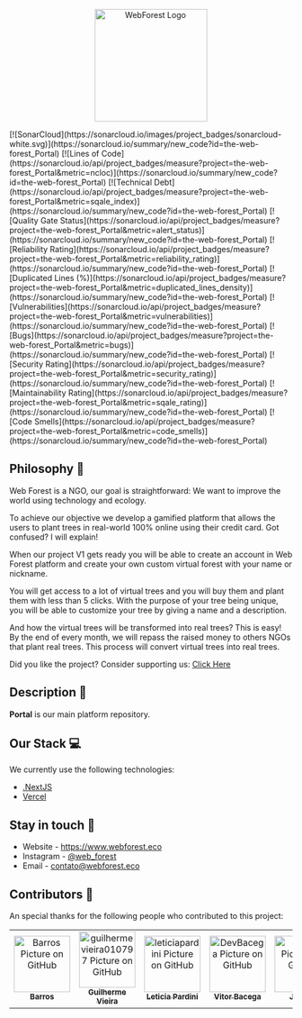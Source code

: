 <p  align="center">
<a  href="https://www.webforest.eco/" target="blank"><img  src="https://www.webforest.eco/images/logo.svg"  width="200"  alt="WebForest Logo"/></a>
</p>
[![SonarCloud](https://sonarcloud.io/images/project_badges/sonarcloud-white.svg)](https://sonarcloud.io/summary/new_code?id=the-web-forest_Portal)
[![Lines of Code](https://sonarcloud.io/api/project_badges/measure?project=the-web-forest_Portal&metric=ncloc)](https://sonarcloud.io/summary/new_code?id=the-web-forest_Portal)
[![Technical Debt](https://sonarcloud.io/api/project_badges/measure?project=the-web-forest_Portal&metric=sqale_index)](https://sonarcloud.io/summary/new_code?id=the-web-forest_Portal)
[![Quality Gate Status](https://sonarcloud.io/api/project_badges/measure?project=the-web-forest_Portal&metric=alert_status)](https://sonarcloud.io/summary/new_code?id=the-web-forest_Portal)
[![Reliability Rating](https://sonarcloud.io/api/project_badges/measure?project=the-web-forest_Portal&metric=reliability_rating)](https://sonarcloud.io/summary/new_code?id=the-web-forest_Portal)
[![Duplicated Lines (%)](https://sonarcloud.io/api/project_badges/measure?project=the-web-forest_Portal&metric=duplicated_lines_density)](https://sonarcloud.io/summary/new_code?id=the-web-forest_Portal)
[![Vulnerabilities](https://sonarcloud.io/api/project_badges/measure?project=the-web-forest_Portal&metric=vulnerabilities)](https://sonarcloud.io/summary/new_code?id=the-web-forest_Portal)
[![Bugs](https://sonarcloud.io/api/project_badges/measure?project=the-web-forest_Portal&metric=bugs)](https://sonarcloud.io/summary/new_code?id=the-web-forest_Portal)
[![Security Rating](https://sonarcloud.io/api/project_badges/measure?project=the-web-forest_Portal&metric=security_rating)](https://sonarcloud.io/summary/new_code?id=the-web-forest_Portal)
[![Maintainability Rating](https://sonarcloud.io/api/project_badges/measure?project=the-web-forest_Portal&metric=sqale_rating)](https://sonarcloud.io/summary/new_code?id=the-web-forest_Portal)
[![Code Smells](https://sonarcloud.io/api/project_badges/measure?project=the-web-forest_Portal&metric=code_smells)](https://sonarcloud.io/summary/new_code?id=the-web-forest_Portal)

## Philosophy 🌳

Web Forest is a NGO, our goal is straightforward: We want to improve the world using technology and ecology.

To achieve our objective we develop a gamified platform that allows the users to plant trees in real-world 100% online using their credit card. Got confused? I will explain!

When our project V1 gets ready you will be able to create an account in Web Forest platform and create your own custom virtual forest with your name or nickname.

You will get access to a lot of virtual trees and you will buy them and plant them with less than 5 clicks. With the purpose of your tree being unique, you will be able to customize your tree by giving a name and a description.

And how the virtual trees will be transformed into real trees? This is easy! By the end of every month, we will repass the raised money to others NGOs that plant real trees. This process will convert virtual trees into real trees.

Did you like the project? Consider supporting us: [Click Here](http://apoie.webforest.eco)

  

## Description 🌲

**Portal** is our main platform repository.

## Our Stack 💻

  

We currently use the following technologies:

- [.NextJS](https://nextjs.org/)
- [Vercel](https://vercel.com/)
  
## Stay in touch 📧

- Website - https://www.webforest.eco
- Instagram - [@web_forest](https://www.instagram.com/web_forest/)
- Email - [contato@webforest.eco](mailto:contato@webforest.eco)

## Contributors 🤝

An special thanks for the following people who contributed to this project:
<table>
  <tr>
    <td align="center">
      <a href="https://github.com/Barros42">
        <img src="https://avatars.githubusercontent.com/u/34094891?v=4" width="100px;" alt="Barros Picture on GitHub"/><br>
        <sub>
          <b>Barros</b>
        </sub>
      </a>
    </td>
    <td align="center">
      <a href="https://github.com/guilhermevieira010797">
        <img src="https://avatars.githubusercontent.com/u/69274738?v=4" width="100px;" alt="guilhermevieira010797 Picture on GitHub"/><br>
        <sub>
          <b>Guilherme Vieira</b>
        </sub>
      </a>
    </td>
     <td align="center">
      <a href="https://github.com/leticiapardini">
        <img src="https://avatars.githubusercontent.com/u/97961576?v=4" width="100px;" alt="leticiapardini Picture on GitHub"/><br>
        <sub>
          <b>Leticia Pardini</b>
        </sub>
      </a>
    </td>
    <td align="center">
      <a href="https://github.com/DevBacega">
        <img src="https://avatars.githubusercontent.com/u/54642509?v=4" width="100px;" alt="DevBacega Picture on GitHub"/><br>
        <sub>
          <b>Vitor Bacega</b>
        </sub>
      </a>
    </td>
    <td align="center">
      <a href="https://github.com/Jjokiba">
        <img src="https://avatars.githubusercontent.com/u/53917449?v=4" width="100px;" alt="Jjokiba Picture on GitHub"/><br>
        <sub>
          <b>Jjokiba</b>
        </sub>
      </a>
    </td>
  </tr>
</table>
